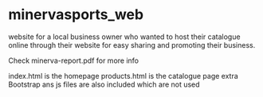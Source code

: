 # minervasports_web
website for a local business owner who wanted to host their catalogue online through their website for easy sharing and promoting their business.

Check minerva-report.pdf for more info

index.html is the homepage
products.html is the catalogue page
extra Bootstrap ans js files are also included which are not used
